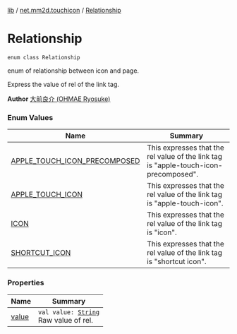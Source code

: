 [lib](../../index.md) / [net.mm2d.touchicon](../index.md) / [Relationship](./index.md)

# Relationship

`enum class Relationship`

enum of relationship between icon and page.

Express the value of rel of the link tag.

**Author**
[大前良介 (OHMAE Ryosuke)](mailto:ryo@mm2d.net)

### Enum Values

| Name | Summary |
|---|---|
| [APPLE_TOUCH_ICON_PRECOMPOSED](-a-p-p-l-e_-t-o-u-c-h_-i-c-o-n_-p-r-e-c-o-m-p-o-s-e-d.md) | This expresses that the rel value of the link tag is "apple-touch-icon-precomposed". |
| [APPLE_TOUCH_ICON](-a-p-p-l-e_-t-o-u-c-h_-i-c-o-n.md) | This expresses that the rel value of the link tag is "apple-touch-icon". |
| [ICON](-i-c-o-n.md) | This expresses that the rel value of the link tag is "icon". |
| [SHORTCUT_ICON](-s-h-o-r-t-c-u-t_-i-c-o-n.md) | This expresses that the rel value of the link tag is "shortcut icon". |

### Properties

| Name | Summary |
|---|---|
| [value](value.md) | `val value: `[`String`](https://kotlinlang.org/api/latest/jvm/stdlib/kotlin/-string/index.html)<br>Raw value of rel. |
